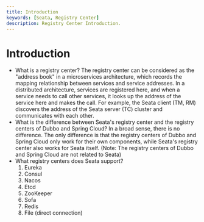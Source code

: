 ```yaml
---
title: Introduction
keywords: [Seata, Registry Center]
description: Registry Center Introduction.
---
```


# Introduction

- What is a registry center? The registry center can be considered as the "address book" in a microservices architecture, which records the mapping relationship between services and service addresses. In a distributed architecture, services are registered here, and when a service needs to call other services, it looks up the address of the service here and makes the call. For example, the Seata client (TM, RM) discovers the address of the Seata server (TC) cluster and communicates with each other.
- What is the difference between Seata's registry center and the registry centers of Dubbo and Spring Cloud? In a broad sense, there is no difference. The only difference is that the registry centers of Dubbo and Spring Cloud only work for their own components, while Seata's registry center also works for Seata itself. (Note: The registry centers of Dubbo and Spring Cloud are not related to Seata)
- What registry centers does Seata support?
  1. Eureka
  2. Consul
  3. Nacos
  4. Etcd
  5. ZooKeeper
  6. Sofa
  7. Redis
  8. File (direct connection)
